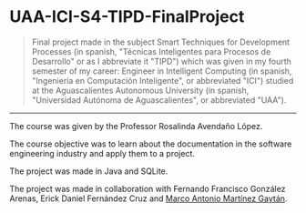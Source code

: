 # UAA-ICI-S4-TIPD-FinalProject

> Final project made in the subject Smart Techniques for Development Processes (in spanish, "Técnicas Inteligentes para Procesos de Desarrollo" or as I abbreviate it "TIPD") which was given in my fourth semester of my career: Engineer in Intelligent Computing (in spanish, "Ingeniería en Computación Inteligente", or abbreviated "ICI") studied at the Aguascalientes Autonomous University (in spanish, "Universidad Autónoma de Aguascalientes", or abbreviated "UAA").

---

The course was given by the Professor Rosalinda Avendaño López.

The course objective was to learn about the documentation in the software engineering industry and apply them to a project.

The project was made in Java and SQLite.

The project was made in collaboration with Fernando Francisco González Arenas, Erick Daniel Fernández Cruz and [Marco Antonio Martínez Gaytán](https://github.com/MarcoMaxe).